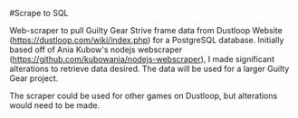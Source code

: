 #Scrape to SQL

Web-scraper to pull Guilty Gear Strive frame data from Dustloop Website (https://dustloop.com/wiki/index.php) for a PostgreSQL database. Initially based off of Ania Kubow's nodejs webscraper (https://github.com/kubowania/nodejs-webscraper), I made significant alterations to retrieve data desired. The data will be used for a larger Guilty Gear project.

The scraper could be used for other games on Dustloop, but alterations would need to be made.